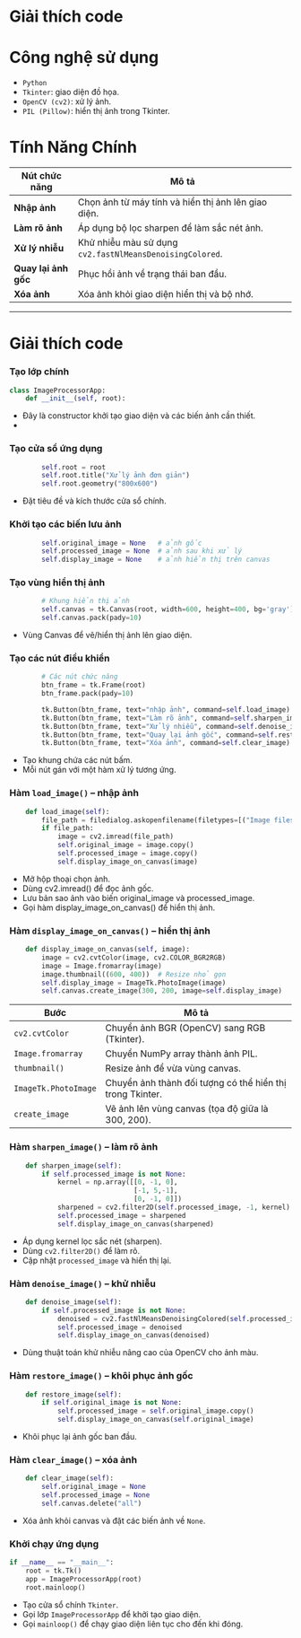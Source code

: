 # Giải thích code 

# Công nghệ sử dụng
- `Python`
- `Tkinter`: giao diện đồ họa.
- `OpenCV (cv2)`: xử lý ảnh.
- `PIL (Pillow)`: hiển thị ảnh trong Tkinter.

# Tính Năng Chính

| Nút chức năng        | Mô tả                                                                 |
|----------------------|-----------------------------------------------------------------------|
|  **Nhập ảnh**        | Chọn ảnh từ máy tính và hiển thị ảnh lên giao diện.                  |
|  **Làm rõ ảnh**       | Áp dụng bộ lọc sharpen để làm sắc nét ảnh.                          |
|  **Xử lý nhiễu**     | Khử nhiễu màu sử dụng `cv2.fastNlMeansDenoisingColored`.             |
|  **Quay lại ảnh gốc** | Phục hồi ảnh về trạng thái ban đầu.                                 |
|  **Xóa ảnh**         | Xóa ảnh khỏi giao diện hiển thị và bộ nhớ.                          |

---

# Giải thích code
### Tạo lớp chính

```python
class ImageProcessorApp:
    def __init__(self, root):
```
- Đây là constructor khởi tạo giao diện và các biến ảnh cần thiết.
- 
### Tạo cửa sổ ứng dụng
```python
        self.root = root
        self.root.title("Xử lý ảnh đơn giản")
        self.root.geometry("800x600")
```
- Đặt tiêu đề và kích thước cửa sổ chính.
  
### Khởi tạo các biến lưu ảnh
```python
        self.original_image = None   # ảnh gốc
        self.processed_image = None  # ảnh sau khi xử lý
        self.display_image = None    # ảnh hiển thị trên canvas
```

### Tạo vùng hiển thị ảnh
```python
        # Khung hiển thị ảnh
        self.canvas = tk.Canvas(root, width=600, height=400, bg='gray')
        self.canvas.pack(pady=10)
```
- Vùng Canvas để vẽ/hiển thị ảnh lên giao diện.

### Tạo các nút điều khiển
```python
        # Các nút chức năng
        btn_frame = tk.Frame(root)
        btn_frame.pack(pady=10)

        tk.Button(btn_frame, text="nhập ảnh", command=self.load_image).grid(row=0, column=0, padx=5)
        tk.Button(btn_frame, text="Làm rõ ảnh", command=self.sharpen_image).grid(row=0, column=1, padx=5)
        tk.Button(btn_frame, text="Xử lý nhiễu", command=self.denoise_image).grid(row=0, column=2, padx=5)
        tk.Button(btn_frame, text="Quay lại ảnh gốc", command=self.restore_image).grid(row=0, column=3, padx=5)
        tk.Button(btn_frame, text="Xóa ảnh", command=self.clear_image).grid(row=0, column=4, padx=5)
```
- Tạo khung chứa các nút bấm.
- Mỗi nút gán với một hàm xử lý tương ứng.
  
### Hàm `load_image()` – nhập ảnh
```python
    def load_image(self):
        file_path = filedialog.askopenfilename(filetypes=[("Image files", "*.jpg *.png *.jpeg *.bmp")])
        if file_path:
            image = cv2.imread(file_path)
            self.original_image = image.copy()
            self.processed_image = image.copy()
            self.display_image_on_canvas(image)
```
- Mở hộp thoại chọn ảnh.
- Dùng cv2.imread() để đọc ảnh gốc.
- Lưu bản sao ảnh vào biến original_image và processed_image.
- Gọi hàm display_image_on_canvas() để hiển thị ảnh.

### Hàm `display_image_on_canvas()` – hiển thị ảnh
```python
    def display_image_on_canvas(self, image):
        image = cv2.cvtColor(image, cv2.COLOR_BGR2RGB)
        image = Image.fromarray(image)
        image.thumbnail((600, 400))  # Resize nhỏ gọn
        self.display_image = ImageTk.PhotoImage(image)
        self.canvas.create_image(300, 200, image=self.display_image)
```
|Bước                 |	Mô tả
|---------------------|----------------------------------------------------------|
|`cv2.cvtColor`	      | Chuyển ảnh BGR (OpenCV) sang RGB (Tkinter).              |
|`Image.fromarray`	  | Chuyển NumPy array thành ảnh PIL.                        |
|`thumbnail()`	      | Resize ảnh để vừa vùng canvas.                           | 
|`ImageTk.PhotoImage`	| Chuyển ảnh thành đối tượng có thể hiển thị trong Tkinter.|
|`create_image`       |	Vẽ ảnh lên vùng canvas (tọa độ giữa là 300, 200).        |

### Hàm `sharpen_image()` – làm rõ ảnh
```python
    def sharpen_image(self):
        if self.processed_image is not None:
            kernel = np.array([[0, -1, 0],
                               [-1, 5,-1],
                               [0, -1, 0]])
            sharpened = cv2.filter2D(self.processed_image, -1, kernel)
            self.processed_image = sharpened
            self.display_image_on_canvas(sharpened)
```
- Áp dụng kernel lọc sắc nét (sharpen).
- Dùng `cv2.filter2D()` để làm rõ.
- Cập nhật `processed_image` và hiển thị lại.

### Hàm `denoise_image()` – khử nhiễu
```python
    def denoise_image(self):
        if self.processed_image is not None:
            denoised = cv2.fastNlMeansDenoisingColored(self.processed_image, None, 10, 10, 7, 21)
            self.processed_image = denoised
            self.display_image_on_canvas(denoised)
```
- Dùng thuật toán khử nhiễu nâng cao của OpenCV cho ảnh màu.
  
### Hàm `restore_image()` – khôi phục ảnh gốc
```python
    def restore_image(self):
        if self.original_image is not None:
            self.processed_image = self.original_image.copy()
            self.display_image_on_canvas(self.original_image)
```
- Khôi phục lại ảnh gốc ban đầu.

### Hàm `clear_image()` – xóa ảnh
```python
    def clear_image(self):
        self.original_image = None
        self.processed_image = None
        self.canvas.delete("all")
```
- Xóa ảnh khỏi canvas và đặt các biến ảnh về `None`.

### Khởi chạy ứng dụng
```python
if __name__ == "__main__":
    root = tk.Tk()
    app = ImageProcessorApp(root)
    root.mainloop()
```
- Tạo cửa sổ chính `Tkinter`.
- Gọi lớp `ImageProcessorApp` để khởi tạo giao diện.
- Gọi `mainloop()` để chạy giao diện liên tục cho đến khi đóng.
